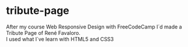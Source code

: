 # tribute-page
After my course Web Responsive Design with FreeCodeCamp I´d made a Tribute Page of René Favaloro. <br/>
I used what I`ve learn with HTML5 and CSS3
